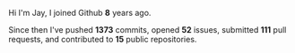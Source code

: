 Hi I'm Jay, I joined Github **8** years ago.

Since then I've pushed **1373** commits, opened **52** issues, submitted **111** pull requests, and contributed to **15** public repositories.
